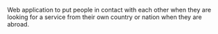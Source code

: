 Web application to put people in contact with each other when they  are looking for a service from their own country or nation when they are abroad.
